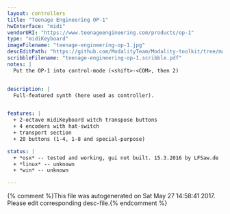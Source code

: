 ```yaml
---
layout: controllers
title: "Teenage Engineering OP-1"
hwInterface: "midi"
vendorURI: "https://www.teenageengineering.com/products/op-1"
type: "midiKeyboard"
imageFilename: "teenage-engineering-op-1.jpg"
descEditPath: "https://github.com/ModalityTeam/Modality-toolkit/tree/master/Modality/MKtlDescriptions//teenage-engineering-op-1.desc.scd"
scribbleFilename: "teenage-engineering-op-1.scribble.pdf"
notes: |
  Put the OP-1 into control-mode (<shift>-<COM>, then 2)


description: |
  Full-featured synth (here used as controller).


features: |
  + 2-octave midiKeyboard witch transpose buttons
  + 4 encoders with hat-switch
  + transport section
  + 20 buttons (1-4, 1-8 and special-purpose)

status: |
  + *osx* -- tested and working, gui not built. 15.3.2016 by LFSaw.de
  + *linux* -- unknown
  + *win* -- unknown

---
```

{% comment %}This file was autogenerated on Sat May 27 14:58:41 2017. Please edit corresponding desc-file.{% endcomment %}